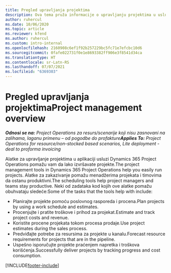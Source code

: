 ```yaml
---
title: Pregled upravljanja projektima
description: Ova tema pruža informacije o upravljanju projektima u usluzi Dynamics 365 Project Operations.
author: ruhercul
ms.date: 10/06/2020
ms.topic: article
ms.reviewer: kfend
ms.author: ruhercul
ms.custom: intro-internal
ms.openlocfilehash: 2160908c6ef1f92b257229bc5fc71e7efcbc10d6
ms.sourcegitcommit: 0fafe022731f0e1e8693382ff906e3f8541d34ca
ms.translationtype: HT
ms.contentlocale: sr-Latn-RS
ms.lasthandoff: 07/07/2021
ms.locfileid: "6369303"
---
```

# <a name="project-management-overview"></a><span data-ttu-id="a911a-103">Pregled upravljanja projektima</span><span class="sxs-lookup"><span data-stu-id="a911a-103">Project management overview</span></span>

<span data-ttu-id="a911a-104">_**Odnosi se na:** Project Operations za resurs/scenarije koji nisu zasnovani na zalihama, laganu primenu – od pogodbe do profakture_</span><span class="sxs-lookup"><span data-stu-id="a911a-104">_**Applies To:** Project Operations for resource/non-stocked based scenarios, Lite deployment - deal to proforma invoicing_</span></span>

<span data-ttu-id="a911a-105">Alatke za upravljanje projektima u aplikaciji usluzi Dynamics 365 Project Operations pomažu vam da lako izvršavate projekte.</span><span class="sxs-lookup"><span data-stu-id="a911a-105">The project management tools in Dynamics 365 Project Operations help you easily run projects.</span></span> <span data-ttu-id="a911a-106">Alatke za zakazivanje pomažu menadžerima projekata i timovima da ostanu produktivni.</span><span class="sxs-lookup"><span data-stu-id="a911a-106">The scheduling tools help project managers and teams stay productive.</span></span> <span data-ttu-id="a911a-107">Neki od zadataka kod kojih ove alatke pomažu obuhvataju sledeće:</span><span class="sxs-lookup"><span data-stu-id="a911a-107">Some of the tasks that the tools help with include:</span></span>

- <span data-ttu-id="a911a-108">Planirajte projekte pomoću poslovnog rasporeda i procena.</span><span class="sxs-lookup"><span data-stu-id="a911a-108">Plan projects by using a work schedule and estimates.</span></span>
- <span data-ttu-id="a911a-109">Procenjujte i pratite troškove i prihod za projekat.</span><span class="sxs-lookup"><span data-stu-id="a911a-109">Estimate and track project costs and revenue.</span></span>
- <span data-ttu-id="a911a-110">Koristite procene projekata tokom procesa prodaje.</span><span class="sxs-lookup"><span data-stu-id="a911a-110">Use project estimates during the sales process.</span></span>
- <span data-ttu-id="a911a-111">Predviđajte potrebe za resursima za projekte u kanalu.</span><span class="sxs-lookup"><span data-stu-id="a911a-111">Forecast resource requirements for projects that are in the pipeline.</span></span>
- <span data-ttu-id="a911a-112">Uspešno isporučujte projekte praćenjem napretka i troškova korišćenja.</span><span class="sxs-lookup"><span data-stu-id="a911a-112">Successfully deliver projects by tracking progress and cost consumption.</span></span>


[!INCLUDE[footer-include](../includes/footer-banner.md)]